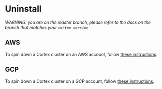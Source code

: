 # Uninstall

_WARNING: you are on the master branch, please refer to the docs on the branch that matches your `cortex version`_

## AWS

To spin down a Cortex cluster on an AWS account, follow [these instructions](../aws/uninstall.md).

## GCP

To spin down a Cortex cluster on a GCP account, follow [these instructions](../gcp/uninstall.md).
